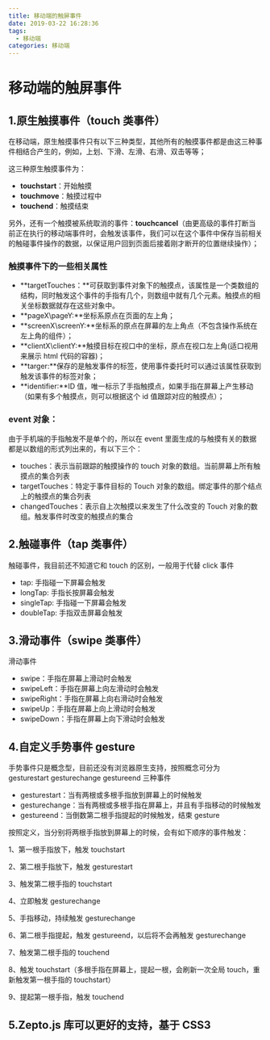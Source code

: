```yaml
---
title: 移动端的触屏事件
date: 2019-03-22 16:28:36
tags:
  - 移动端
categories: 移动端
---
```


# 移动端的触屏事件

## 1.原生触摸事件（touch 类事件）

在移动端，原生触摸事件只有以下三种类型，其他所有的触摸事件都是由这三种事件相结合产生的，例如，上划、下滑、左滑、右滑、双击等等；

   <!-- more -->

这三种原生触摸事件为：

- **touchstart**：开始触摸
- **touchmove**：触摸过程中
- **touchend**：触摸结束

另外，还有一个触摸被系统取消的事件：**touchcancel**（由更高级的事件打断当前正在执行的移动端事件时，会触发该事件，我们可以在这个事件中保存当前相关的触碰事件操作的数据，以保证用户回到页面后接着刚才断开的位置继续操作）；

### 触摸事件下的一些相关属性

- **targetTouches：**可获取到事件对象下的触摸点，该属性是一个类数组的结构，同时触发这个事件的手指有几个，则数组中就有几个元素。触摸点的相关坐标数据就存在这些对象中。
- **pageX\pageY:**坐标系原点在页面的左上角；
- **screenX\screenY:**坐标系的原点在屏幕的左上角点（不包含操作系统在左上角的组件）；
- **clientX\clientY:**触摸目标在视口中的坐标，原点在视口左上角(适口视用来展示 html 代码的容器)；
- **targer:**保存的是触发事件的标签，使用事件委托时可以通过该属性获取到触发该事件的标签对象；
- **identifier:**ID 值，唯一标示了手指触摸点，如果手指在屏幕上产生移动（如果有多个触摸点，则可以根据这个 id 值跟踪对应的触摸点）；

### event 对象：

由于手机端的手指触发不是单个的，所以在 event 里面生成的与触摸有关的数据都是以数组的形式列出来的，有以下三个：

- touches：表示当前跟踪的触摸操作的 touch 对象的数组。当前屏幕上所有触摸点的集合列表
- targetTouches：特定于事件目标的 Touch 对象的数组。绑定事件的那个结点上的触摸点的集合列表
- changedTouches：表示自上次触摸以来发生了什么改变的 Touch 对象的数组。触发事件时改变的触摸点的集合

## 2.触碰事件（tap 类事件）

触碰事件，我目前还不知道它和 touch 的区别，一般用于代替 click 事件

- tap: 手指碰一下屏幕会触发
- longTap: 手指长按屏幕会触发
- singleTap: 手指碰一下屏幕会触发
- doubleTap: 手指双击屏幕会触发

## 3.滑动事件（swipe 类事件）

滑动事件

- swipe：手指在屏幕上滑动时会触发
- swipeLeft：手指在屏幕上向左滑动时会触发
- swipeRight：手指在屏幕上向右滑动时会触发
- swipeUp：手指在屏幕上向上滑动时会触发
- swipeDown：手指在屏幕上向下滑动时会触发

## 4.**自定义手势事件 gesture**

手势事件只是概念型，目前还没有浏览器原生支持，按照概念可分为 gesturestart gesturechange gestureend 三种事件

- gesturestart：当有两根或多根手指放到屏幕上的时候触发
- gesturechange：当有两根或多根手指在屏幕上，并且有手指移动的时候触发
- gestureend：当倒数第二根手指提起的时候触发，结束 gesture

按照定义，当分别将两根手指放到屏幕上的时候，会有如下顺序的事件触发：

1、第一根手指放下，触发 touchstart

2、第二根手指放下，触发 gesturestart

3、触发第二根手指的 touchstart

4、立即触发 gesturechange

5、手指移动，持续触发 gesturechange

6、第二根手指提起，触发 gestureend，以后将不会再触发 gesturechange

7、触发第二根手指的 touchend

8、触发 touchstart（多根手指在屏幕上，提起一根，会刷新一次全局 touch，重新触发第一根手指的 touchstart）

9、提起第一根手指，触发 touchend

## 5.Zepto.js 库可以更好的支持，基于 CSS3
